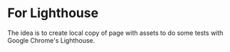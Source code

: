 # For Lighthouse

The idea is to create local copy of page with assets to do some tests with Google Chrome's Lighthouse.
